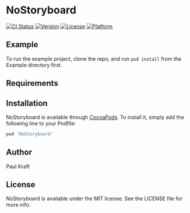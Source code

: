 # NoStoryboard

[![CI Status](http://img.shields.io/travis/pauljohanneskraft/NoStoryboard.svg?style=flat)](https://travis-ci.org/pauljohanneskraft/NoStoryboard)
[![Version](https://img.shields.io/cocoapods/v/NoStoryboard.svg?style=flat)](http://cocoapods.org/pods/NoStoryboard)
[![License](https://img.shields.io/cocoapods/l/NoStoryboard.svg?style=flat)](http://cocoapods.org/pods/NoStoryboard)
[![Platform](https://img.shields.io/cocoapods/p/NoStoryboard.svg?style=flat)](http://cocoapods.org/pods/NoStoryboard)

## Example

To run the example project, clone the repo, and run `pod install` from the Example directory first.

## Requirements

## Installation

NoStoryboard is available through [CocoaPods](http://cocoapods.org). To install
it, simply add the following line to your Podfile:

```ruby
pod 'NoStoryboard'
```

## Author

Paul Kraft

## License

NoStoryboard is available under the MIT license. See the LICENSE file for more info.
